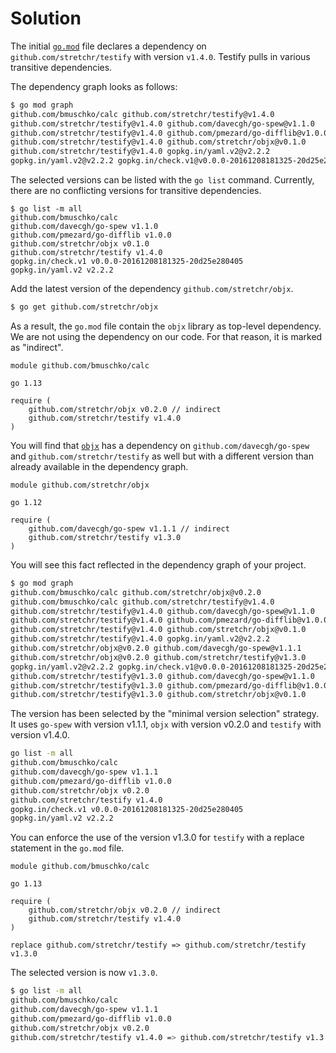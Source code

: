 # Solution

The initial [`go.mod`](../start/go.mod) file declares a dependency on `github.com/stretchr/testify` with version `v1.4.0`. Testify pulls in various transitive dependencies.

The dependency graph looks as follows:

```bash
$ go mod graph
github.com/bmuschko/calc github.com/stretchr/testify@v1.4.0
github.com/stretchr/testify@v1.4.0 github.com/davecgh/go-spew@v1.1.0
github.com/stretchr/testify@v1.4.0 github.com/pmezard/go-difflib@v1.0.0
github.com/stretchr/testify@v1.4.0 github.com/stretchr/objx@v0.1.0
github.com/stretchr/testify@v1.4.0 gopkg.in/yaml.v2@v2.2.2
gopkg.in/yaml.v2@v2.2.2 gopkg.in/check.v1@v0.0.0-20161208181325-20d25e280405
```

The selected versions can be listed with the `go list` command. Currently, there are no conflicting versions for transitive dependencies.

```
$ go list -m all
github.com/bmuschko/calc
github.com/davecgh/go-spew v1.1.0
github.com/pmezard/go-difflib v1.0.0
github.com/stretchr/objx v0.1.0
github.com/stretchr/testify v1.4.0
gopkg.in/check.v1 v0.0.0-20161208181325-20d25e280405
gopkg.in/yaml.v2 v2.2.2
```

Add the latest version of the dependency `github.com/stretchr/objx`.

```bash
$ go get github.com/stretchr/objx
```

As a result, the `go.mod` file contain the `objx` library as top-level dependency. We are not using the dependency on our code. For that reason, it is marked as "indirect".

```
module github.com/bmuschko/calc

go 1.13

require (
	github.com/stretchr/objx v0.2.0 // indirect
	github.com/stretchr/testify v1.4.0
)
```

You will find that [`objx`](https://github.com/stretchr/objx/blob/v0.2.0/go.mod) has a dependency on `github.com/davecgh/go-spew` and `github.com/stretchr/testify` as well but with a different version than already available in the dependency graph.

```
module github.com/stretchr/objx

go 1.12

require (
	github.com/davecgh/go-spew v1.1.1 // indirect
	github.com/stretchr/testify v1.3.0
)
```

You will see this fact reflected in the dependency graph of your project.

```bash
$ go mod graph
github.com/bmuschko/calc github.com/stretchr/objx@v0.2.0
github.com/bmuschko/calc github.com/stretchr/testify@v1.4.0
github.com/stretchr/testify@v1.4.0 github.com/davecgh/go-spew@v1.1.0
github.com/stretchr/testify@v1.4.0 github.com/pmezard/go-difflib@v1.0.0
github.com/stretchr/testify@v1.4.0 github.com/stretchr/objx@v0.1.0
github.com/stretchr/testify@v1.4.0 gopkg.in/yaml.v2@v2.2.2
github.com/stretchr/objx@v0.2.0 github.com/davecgh/go-spew@v1.1.1
github.com/stretchr/objx@v0.2.0 github.com/stretchr/testify@v1.3.0
gopkg.in/yaml.v2@v2.2.2 gopkg.in/check.v1@v0.0.0-20161208181325-20d25e280405
github.com/stretchr/testify@v1.3.0 github.com/davecgh/go-spew@v1.1.0
github.com/stretchr/testify@v1.3.0 github.com/pmezard/go-difflib@v1.0.0
github.com/stretchr/testify@v1.3.0 github.com/stretchr/objx@v0.1.0
```

The version has been selected by the "minimal version selection" strategy. It uses `go-spew` with version v1.1.1, `objx` with version v0.2.0 and `testify` with version v1.4.0.

```bash
go list -m all
github.com/bmuschko/calc
github.com/davecgh/go-spew v1.1.1
github.com/pmezard/go-difflib v1.0.0
github.com/stretchr/objx v0.2.0
github.com/stretchr/testify v1.4.0
gopkg.in/check.v1 v0.0.0-20161208181325-20d25e280405
gopkg.in/yaml.v2 v2.2.2
```

You can enforce the use of the version v1.3.0 for `testify` with a replace statement in the `go.mod` file.

```
module github.com/bmuschko/calc

go 1.13

require (
	github.com/stretchr/objx v0.2.0 // indirect
	github.com/stretchr/testify v1.4.0
)

replace github.com/stretchr/testify => github.com/stretchr/testify v1.3.0
```

The selected version is now `v1.3.0`.

```bash
$ go list -m all
github.com/bmuschko/calc
github.com/davecgh/go-spew v1.1.1
github.com/pmezard/go-difflib v1.0.0
github.com/stretchr/objx v0.2.0
github.com/stretchr/testify v1.4.0 => github.com/stretchr/testify v1.3.0
```